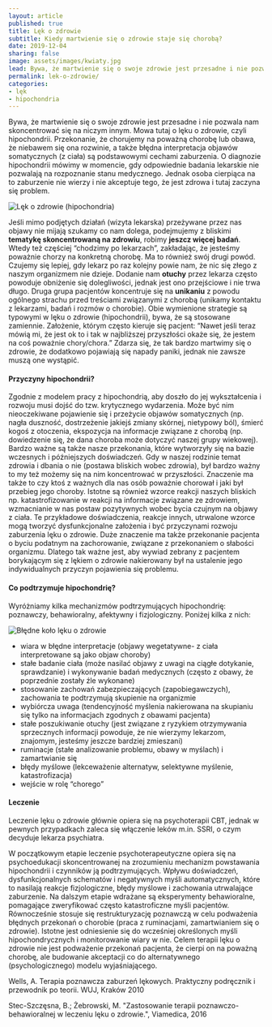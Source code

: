 ```yaml
---
layout: article
published: true
title: Lęk o zdrowie
subtitle: Kiedy martwienie się o zdrowie staje się chorobą?
date: 2019-12-04
sharing: false
image: assets/images/kwiaty.jpg
lead: Bywa, że martwienie się o swoje zdrowie jest przesadne i nie pozwala nam skoncentrować się na niczym innym.
permalink: lek-o-zdrowie/
categories:
- lęk
- hipochondria
---
```


Bywa, że martwienie się o swoje zdrowie jest przesadne i nie pozwala nam skoncentrować się na niczym innym. Mowa tutaj o
lęku o zdrowie, czyli hipochondrii. Przekonanie, że chorujemy na poważną chorobę lub obawa, że niebawem się ona rozwinie,
a także błędna interpretacja objawów somatycznych (z ciała) są podstawowymi cechami zaburzenia. O diagnozie hipochondrii
mówimy w momencie, gdy odpowiednie badania lekarskie nie pozwalają na rozpoznanie stanu medycznego. Jednak osoba cierpiąca
na to zaburzenie nie wierzy i nie akceptuje tego, że jest zdrowa i tutaj zaczyna się problem.

<img src="{{root_url}}/assets/images/przeszkody.jpg" alt="Lęk o zdrowie (hipochondria)" />

Jeśli mimo podjętych działań (wizyta lekarska) przeżywane przez nas objawy nie mijają szukamy co nam dolega, podejmujemy
z bliskimi **tematykę skoncentrowaną na zdrowiu**, robimy **jeszcz więcej badań**. Wtedy też częściej “chodzimy po lekarzach”,
zakładając, że jesteśmy poważnie chorzy na konkretną chorobę. Ma to również swój drugi powód. Czujemy się lepiej, gdy lekarz
po raz kolejny powie nam, że nic się złego z naszym organizmem nie dzieje. Dodanie nam **otuchy** przez lekarza często powoduje
obniżenie się dolegliwości, jednak jest ono przejściowe i nie trwa długo. Druga grupa pacjentów koncentruje się na **unikaniu**
z powodu ogólnego strachu przed treściami związanymi z chorobą (unikamy kontaktu z lekarzami, badań i rozmów o chorobie).
Obie wymienione strategie są typowymi w lęku o zdrowie (hipochondrii), bywa, że są stosowane zamiennie. Założenie, którym
często kieruje się pacjent: “Nawet jeśli teraz mówią mi, że jest ok to i tak w najbliższej przyszłości okaże się, że jestem
na coś poważnie chory/chora.” Zdarza się, że tak bardzo martwimy się o zdrowie, że dodatkowo pojawiają się napady paniki,
jednak nie zawsze muszą one wystąpić.

#### Przyczyny hipochondrii?

Zgodnie z modelem pracy z hipochondrią, aby doszło do jej wykształcenia i rozwoju musi dojść do tzw. krytycznego wydarzenia. Może być nim nieoczekiwane pojawienie się i przeżycie  objawów somatycznych (np. nagła duszność, dostrzeżenie jakiejś zmiany skórnej, nietypowy ból), śmierć kogoś z otoczenia, ekspozycja na informacje związane z chorobą (np. dowiedzenie się, że dana choroba może dotyczyć naszej grupy wiekowej).
Bardzo ważne są także nasze przekonania, które wytworzyły się na bazie wczesnych i późniejszych doświadczeń. Gdy w naszej rodzinie temat zdrowia i dbania o nie (postawa bliskich wobec zdrowia), był bardzo ważny to my też możemy się na nim koncentrować w przyszłości. Znaczenie ma także to czy ktoś z ważnych dla nas osób poważnie chorował i jaki był przebieg jego choroby. Istotne są również wzorce reakcji naszych bliskich np. katastrofizowanie w reakcji na informacje związane ze zdrowiem, wzmacnianie w nas postaw pozytywnych wobec bycia czujnym na objawy z ciała. Te przykładowe doświadczenia, reakcje innych, utrwalone wzorce mogą tworzyć dysfunkcjonalne założenia i być przyczynami rozwoju zaburzenia lęku o zdrowie. Duże znaczenie ma także przekonanie pacjenta o byciu podatnym na zachorowanie, związane z przekonaniem o słabości organizmu. Dlatego tak ważne jest, aby wywiad zebrany z pacjentem borykającym się z lękiem o zdrowie nakierowany był na ustalenie jego indywidualnych przyczyn pojawienia się problemu.

#### Co podtrzymuje hipochondrię?

Wyróżniamy kilka mechanizmów podtrzymujących hipochondrię: poznawczy, behawioralny, afektywny i fizjologiczny. Poniżej kilka z nich:

<img src="{{root_url}}/assets/images/bledne-kolo-leku-o-zdrowie.png" alt="Błędne koło lęku o zdrowie" />

* wiara w błędne interpretacje (objawy wegetatywne- z ciała interpretowane są jako objaw choroby)
* stałe badanie ciała (może nasilać objawy z uwagi na ciągłe dotykanie, sprawdzanie) i wykonywanie badań medycznych (często z obawy, że poprzednie zostały źle wykonane)
* stosowanie zachowań zabezpieczających (zapobiegawczych), zachowania te podtrzymują skupienie na organizmie
* wybiórcza uwaga (tendencyjność myślenia nakierowana na skupianiu się tylko na informacjach zgodnych z obawami pacjenta)
* stałe poszukiwanie otuchy (jest związane z ryzykiem otrzymywania sprzecznych informacji powoduje, że  nie wierzymy lekarzom, znajomym, jesteśmy jeszcze bardziej zmieszani)
* ruminacje (stałe analizowanie problemu, obawy w myślach) i zamartwianie się
* błędy myślowe (lekceważenie alternatyw, selektywne myślenie, katastrofizacja)
* wejście w rolę “chorego”

#### Leczenie

Leczenie lęku o zdrowie głównie opiera się na psychoterapii CBT, jednak w pewnych przypadkach zaleca się włączenie leków
m.in. SSRI, o czym decyduje lekarza psychiatra.

W początkowym etapie leczenie psychoterapeutyczne opiera się na psychoedukacji skoncentrowanej na zrozumieniu mechanizm
powstawania hipochondrii i czynników ją podtrzymujących. Wpływu doświadczeń, dysfunkcjonalnych schematów i negatywnych
myśli automatycznych, które to nasilają reakcje fizjologiczne, błędy myślowe i zachowania utrwalające zaburzenie. Na dalszym
etapie wdrażane są eksperymenty behawioralne, pomagające zweryfikować często katastroficzne myśli pacjentów. Równocześnie
stosuje się restrukturyzację poznawczą w celu podważenia błędnych przekonań o chorobie (praca z ruminacjami, zamartwianiem
się o zdrowie). Istotne jest odniesienie się do wcześniej określonych myśli hipochondrycznych i monitorowanie wiary w nie.
Celem terapii lęku o zdrowie nie jest podważenie przekonań pacjenta, że cierpi on na poważną chorobę, ale budowanie akceptacji
co do alternatywnego (psychologicznego) modelu wyjaśniającego.

Wells, A. Terapia poznawcza zaburzeń lękowych. Praktyczny podręcznik
i przewodnik po teorii. WUJ, Kraków 2010

Stec-Szczęsna, B.; Żebrowski, M. "Zastosowanie terapii poznawczo-behawioralnej w leczeniu lęku o zdrowie.", Viamedica, 2016

